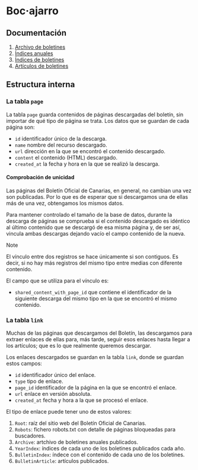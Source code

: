 # Boc·ajarro

## Documentación

1. [Archivo de boletines](1-archive.md)
2. [Índices anuales](2-year-index.md)
3. [Índices de boletines](3-bulletin-index.md)
4. [Artículos de boletines](4-bulletin-article.md)

## Estructura interna

### La tabla `page`

La tabla `page` guarda contenidos de páginas descargadas del boletín, sin importar de qué tipo de página se trata. Los datos que se guardan de cada página son:

- `id` identificador único de la descarga.
- `name` nombre del recurso descargado.
- `url` dirección en la que se encontró el contenido descargado.
- `content` el contenido (HTML) descargado.
- `created_at` la fecha y hora en la que se realizó la descarga.

#### Comprobación de unicidad

Las páginas del Boletín Oficial de Canarias, en general, no cambian una vez son publicadas. Por lo que es de esperar que si descargamos una de ellas más de una vez, obtengamos los mismos datos.

Para mantener controlado el tamaño de la base de datos, durante la descarga de páginas se comprueba si el contenido descargado es idéntico al último contenido que se descargó de esa misma página y, de ser así, vincula ambas descargas dejando vacío el campo contenido de la nueva.

> [!NOTE]
> El vínculo entre dos registros se hace únicamente si son contiguos. Es decir, si no hay más registros del mismo tipo entre medias con diferente contenido.

El campo que se utiliza para el vínculo es:

- `shared_content_with_page_id` que contiene el identificador de la siguiente descarga del mismo tipo en la que se encontró el mismo contenido.

### La tabla `link`

Muchas de las páginas que descargamos del Boletín, las descargamos para extraer enlaces de ellas para, más tarde, seguir esos enlaces hasta llegar a los artículos; que es lo que realmente queremos descargar.

Los enlaces descargados se guardan en la tabla `link`, donde se guardan estos campos:

- `id` identificador único del enlace.
- `type` tipo de enlace.
- `page_id` identificador de la página en la que se encontró el enlace.
- `url` enlace en versión absoluta.
- `created_at` fecha y hora a la que se procesó el enlace.

El tipo de enlace puede tener uno de estos valores:

1. `Root`: raíz del sitio web del Boletín Oficial de Canarias.
2. `Robots`: fichero robots.txt con detalle de páginas bloqueadas para buscadores.
3. `Archive`: artchivo de boletines anuales publicados.
4. `YearIndex`: índices de cada uno de los boletines publicados cada año.
5. `BulletinIndex`: índece con el contenido de cada uno de los boletines.
6. `BulletinArticle`: artículos publicados.